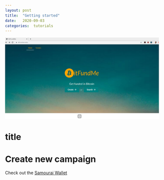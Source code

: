 ```yaml
---
layout: post
title:  "Getting started"
date:   2020-09-03
categories:  tutorials
---
```

![My helpful screenshot](/assets/homePage.png)

# title 

# Create new campaign

Check out the [Samourai Wallet][SamouraiWallet]

[SamouraiWallet]: https://samouraiwallet.com

